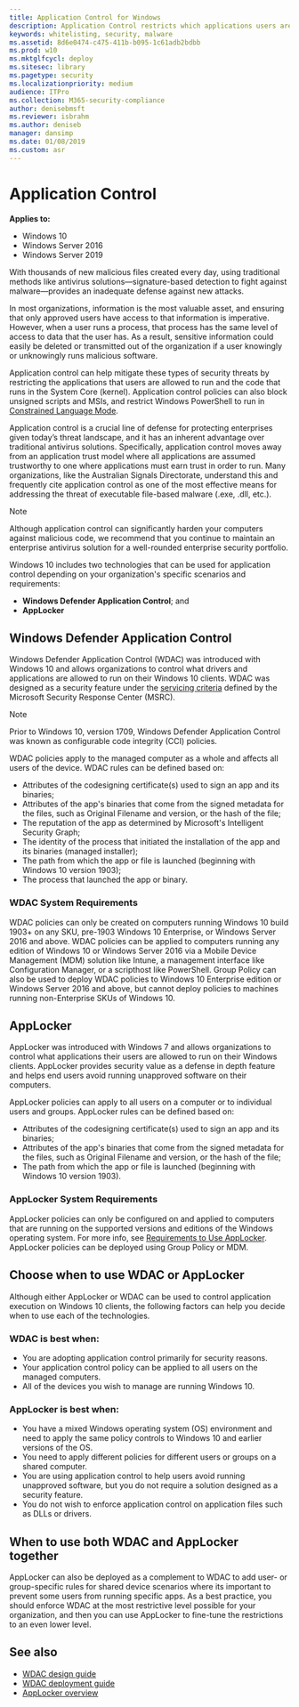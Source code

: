 ```yaml
---
title: Application Control for Windows
description: Application Control restricts which applications users are allowed to run and the code that runs in the system core.
keywords: whitelisting, security, malware
ms.assetid: 8d6e0474-c475-411b-b095-1c61adb2bdbb
ms.prod: w10
ms.mktglfcycl: deploy
ms.sitesec: library
ms.pagetype: security
ms.localizationpriority: medium
audience: ITPro
ms.collection: M365-security-compliance
author: denisebmsft
ms.reviewer: isbrahm
ms.author: deniseb
manager: dansimp
ms.date: 01/08/2019
ms.custom: asr
---
```


# Application Control

**Applies to:**

-   Windows 10
-   Windows Server 2016
-   Windows Server 2019 

With thousands of new malicious files created every day, using traditional methods like antivirus solutions—signature-based detection to fight against malware—provides an inadequate defense against new attacks.

In most organizations, information is the most valuable asset, and ensuring that only approved users have access to that information is imperative. However, when a user runs a process, that process has the same level of access to data that the user has. As a result, sensitive information could easily be deleted or transmitted out of the organization if a user knowingly or unknowingly runs malicious software.

Application control can help mitigate these types of security threats by restricting the applications that users are allowed to run and the code that runs in the System Core (kernel). Application control policies can also block unsigned scripts and MSIs, and restrict Windows PowerShell to run in [Constrained Language Mode](https://docs.microsoft.com/powershell/module/microsoft.powershell.core/about/about_language_modes).

Application control is a crucial line of defense for protecting enterprises given today’s threat landscape, and it has an inherent advantage over traditional antivirus solutions. Specifically, application control moves away from an application trust model where all applications are assumed trustworthy to one where applications must earn trust in order to run. Many organizations, like the Australian Signals Directorate, understand this and frequently cite application control as one of the most effective means for addressing the threat of executable file-based malware (.exe, .dll, etc.).

> [!NOTE]
> Although application control can significantly harden your computers against malicious code, we recommend that you continue to maintain an enterprise antivirus solution for a well-rounded enterprise security portfolio.

Windows 10 includes two technologies that can be used for application control depending on your organization's specific scenarios and requirements:<br>
-   **Windows Defender Application Control**; and
-   **AppLocker**

## Windows Defender Application Control

Windows Defender Application Control (WDAC) was introduced with Windows 10 and allows organizations to control what drivers and applications are allowed to run on their Windows 10 clients. WDAC was designed as a security feature under the [servicing criteria](https://www.microsoft.com/msrc/windows-security-servicing-criteria) defined by the Microsoft Security Response Center (MSRC).

> [!NOTE]
> Prior to Windows 10, version 1709, Windows Defender Application Control was known as configurable code integrity (CCI) policies.

WDAC policies apply to the managed computer as a whole and affects all users of the device. WDAC rules can be defined based on:
-   Attributes of the codesigning certificate(s) used to sign an app and its binaries;
-   Attributes of the app's binaries that come from the signed metadata for the files, such as Original Filename and version, or the hash of the file;
-   The reputation of the app as determined by Microsoft's Intelligent Security Graph;
-   The identity of the process that initiated the installation of the app and its binaries (managed installer);
-   The path from which the app or file is launched (beginning with Windows 10 version 1903);
-   The process that launched the app or binary.

### WDAC System Requirements

WDAC policies can only be created on computers running Windows 10 build 1903+ on any SKU, pre-1903 Windows 10 Enterprise, or Windows Server 2016 and above.
WDAC policies can be applied to computers running any edition of Windows 10 or Windows Server 2016 via a Mobile Device Management (MDM) solution like Intune, a management interface like Configuration Manager, or a scripthost like PowerShell. Group Policy can also be used to deploy WDAC policies to Windows 10 Enterprise edition or Windows Server 2016 and above, but cannot deploy policies to machines running non-Enterprise SKUs of Windows 10.

## AppLocker

AppLocker was introduced with Windows 7 and allows organizations to control what applications their users are allowed to run on their Windows clients. AppLocker provides security value as a defense in depth feature and helps end users avoid running unapproved software on their computers.

AppLocker policies can apply to all users on a computer or to individual users and groups. AppLocker rules can be defined based on:
-   Attributes of the codesigning certificate(s) used to sign an app and its binaries;
-   Attributes of the app's binaries that come from the signed metadata for the files, such as Original Filename and version, or the hash of the file;
-   The path from which the app or file is launched (beginning with Windows 10 version 1903).

### AppLocker System Requirements

AppLocker policies can only be configured on and applied to computers that are running on the supported versions and editions of the Windows operating system. For more info, see [Requirements to Use AppLocker](applocker/requirements-to-use-applocker.md). 
AppLocker policies can be deployed using Group Policy or MDM.

## Choose when to use WDAC or AppLocker

Although either AppLocker or WDAC can be used to control application execution on Windows 10 clients, the following factors can help you decide when to use each of the technologies. 

### WDAC is best when:

-   You are adopting application control primarily for security reasons.
-   Your application control policy can be applied to all users on the managed computers.
-   All of the devices you wish to manage are running Windows 10.

### AppLocker is best when:

-   You have a mixed Windows operating system (OS) environment and need to apply the same policy controls to Windows 10 and earlier versions of the OS.
-   You need to apply different policies for different users or groups on a shared computer.
-   You are using application control to help users avoid running unapproved software, but you do not require a solution designed as a security feature.
-   You do not wish to enforce application control on application files such as DLLs or drivers.

## When to use both WDAC and AppLocker together

AppLocker can also be deployed as a complement to WDAC to add user- or group-specific rules for shared device scenarios where its important to prevent some users from running specific apps.
As a best practice, you should enforce WDAC at the most restrictive level possible for your organization, and then you can use AppLocker to fine-tune the restrictions to an even lower level.

## See also

- [WDAC design guide](windows-defender-application-control-design-guide.md)
- [WDAC deployment guide](windows-defender-application-control-deployment-guide.md)
- [AppLocker overview](applocker/applocker-overview.md)
